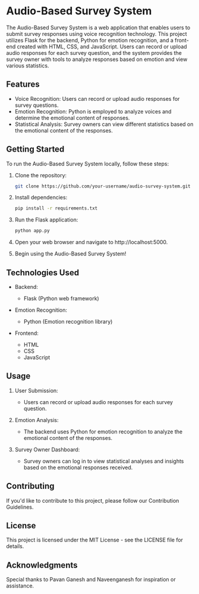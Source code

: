 # Audio-Based Survey System
The Audio-Based Survey System is a web application that enables users to submit survey responses using voice recognition technology. This project utilizes Flask for the backend, Python for emotion recognition, and a front-end created with HTML, CSS, and JavaScript. Users can record or upload audio responses for each survey question, and the system provides the survey owner with tools to analyze responses based on emotion and view various statistics.

## Features
- Voice Recognition: Users can record or upload audio responses for survey questions.
- Emotion Recognition: Python is employed to analyze voices and determine the emotional content of responses.
- Statistical Analysis: Survey owners can view different statistics based on the emotional content of the responses.

## Getting Started
To run the Audio-Based Survey System locally, follow these steps:

1. Clone the repository:
    ```bash
    git clone https://github.com/your-username/audio-survey-system.git
    ```

2. Install dependencies:
     ```bash
     pip install -r requirements.txt
  
3. Run the Flask application:
     ```bash
     python app.py

4. Open your web browser and navigate to http://localhost:5000.

5. Begin using the Audio-Based Survey System!

## Technologies Used
- Backend:
    - Flask (Python web framework)

- Emotion Recognition:
    - Python (Emotion recognition library)

- Frontend:
    - HTML
    - CSS
    - JavaScript

## Usage
1. User Submission:
    - Users can record or upload audio responses for each survey question.

2. Emotion Analysis:
    - The backend uses Python for emotion recognition to analyze the emotional content of the responses.

3. Survey Owner Dashboard:
    - Survey owners can log in to view statistical analyses and insights based on the emotional responses received.

## Contributing
If you'd like to contribute to this project, please follow our Contribution Guidelines.

## License
This project is licensed under the MIT License - see the LICENSE file for details.

## Acknowledgments
Special thanks to Pavan Ganesh and Naveenganesh for inspiration or assistance.
